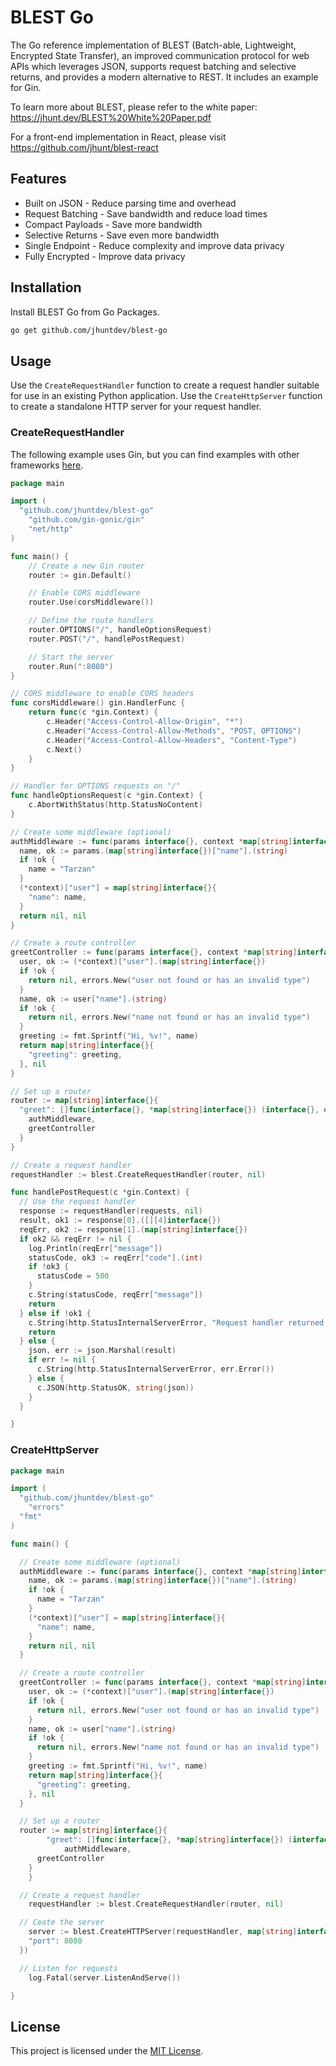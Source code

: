 # BLEST Go

The Go reference implementation of BLEST (Batch-able, Lightweight, Encrypted State Transfer), an improved communication protocol for web APIs which leverages JSON, supports request batching and selective returns, and provides a modern alternative to REST. It includes an example for Gin.

To learn more about BLEST, please refer to the white paper: https://jhunt.dev/BLEST%20White%20Paper.pdf

For a front-end implementation in React, please visit https://github.com/jhunt/blest-react

## Features

- Built on JSON - Reduce parsing time and overhead
- Request Batching - Save bandwidth and reduce load times
- Compact Payloads - Save more bandwidth
- Selective Returns - Save even more bandwidth
- Single Endpoint - Reduce complexity and improve data privacy
- Fully Encrypted - Improve data privacy

## Installation

Install BLEST Go from Go Packages.

```bash
go get github.com/jhuntdev/blest-go
```

## Usage

Use the `CreateRequestHandler` function to create a request handler suitable for use in an existing Python application. Use the `CreateHttpServer` function to create a standalone HTTP server for your request handler.
<!-- Use the `createHttpClient` function to create a BLEST HTTP client. -->

### CreateRequestHandler

The following example uses Gin, but you can find examples with other frameworks [here](examples).

```go
package main

import (
  "github.com/jhuntdev/blest-go"
	"github.com/gin-gonic/gin"
	"net/http"
)

func main() {
	// Create a new Gin router
	router := gin.Default()

	// Enable CORS middleware
	router.Use(corsMiddleware())

	// Define the route handlers
	router.OPTIONS("/", handleOptionsRequest)
	router.POST("/", handlePostRequest)

	// Start the server
	router.Run(":8080")
}

// CORS middleware to enable CORS headers
func corsMiddleware() gin.HandlerFunc {
	return func(c *gin.Context) {
		c.Header("Access-Control-Allow-Origin", "*")
		c.Header("Access-Control-Allow-Methods", "POST, OPTIONS")
		c.Header("Access-Control-Allow-Headers", "Content-Type")
		c.Next()
	}
}

// Handler for OPTIONS requests on "/"
func handleOptionsRequest(c *gin.Context) {
	c.AbortWithStatus(http.StatusNoContent)
}

// Create some middleware (optional)
authMiddleware := func(params interface{}, context *map[string]interface{}) (interface{}, error) {
  name, ok := params.(map[string]interface{})["name"].(string)
  if !ok {
    name = "Tarzan"
  }
  (*context)["user"] = map[string]interface{}{
    "name": name,
  }
  return nil, nil
}

// Create a route controller
greetController := func(params interface{}, context *map[string]interface{}) (interface{}, error) {
  user, ok := (*context)["user"].(map[string]interface{})
  if !ok {
    return nil, errors.New("user not found or has an invalid type")
  }
  name, ok := user["name"].(string)
  if !ok {
    return nil, errors.New("name not found or has an invalid type")
  }
  greeting := fmt.Sprintf("Hi, %v!", name)
  return map[string]interface{}{
    "greeting": greeting,
  }, nil
}

// Set up a router
router := map[string]interface{}{
  "greet": []func(interface{}, *map[string]interface{}) (interface{}, error){
    authMiddleware,
    greetController
  }
}

// Create a request handler
requestHandler := blest.CreateRequestHandler(router, nil)

func handlePostRequest(c *gin.Context) {
  // Use the request handler
  response := requestHandler(requests, nil)
  result, ok1 := response[0].([][4]interface{})
  reqErr, ok2 := response[1].(map[string]interface{})
  if ok2 && reqErr != nil {
    log.Println(reqErr["message"])
    statusCode, ok3 := reqErr["code"].(int)
    if !ok3 {
      statusCode = 500
    }
    c.String(statusCode, reqErr["message"])
    return
  } else if !ok1 {
    c.String(http.StatusInternalServerError, "Request handler returned an improperly formatted response")
    return
  } else {
    json, err := json.Marshal(result)
    if err != nil {
      c.String(http.StatusInternalServerError, err.Error())
    } else {
      c.JSON(http.StatusOK, string(json))
    }
  }

}
```

### CreateHttpServer

```go
package main

import (
  "github.com/jhuntdev/blest-go"
	"errors"
  "fmt"
)

func main() {

  // Create some middleware (optional)
  authMiddleware := func(params interface{}, context *map[string]interface{}) (interface{}, error) {
    name, ok := params.(map[string]interface{})["name"].(string)
    if !ok {
      name = "Tarzan"
    }
    (*context)["user"] = map[string]interface{}{
      "name": name,
    }
    return nil, nil
  }

  // Create a route controller
  greetController := func(params interface{}, context *map[string]interface{}) (interface{}, error) {
    user, ok := (*context)["user"].(map[string]interface{})
    if !ok {
      return nil, errors.New("user not found or has an invalid type")
    }
    name, ok := user["name"].(string)
    if !ok {
      return nil, errors.New("name not found or has an invalid type")
    }
    greeting := fmt.Sprintf("Hi, %v!", name)
    return map[string]interface{}{
      "greeting": greeting,
    }, nil
  }

  // Set up a router
  router := map[string]interface{}{
		"greet": []func(interface{}, *map[string]interface{}) (interface{}, error){
			authMiddleware,
      greetController
    }
	}

  // Create a request handler
	requestHandler := blest.CreateRequestHandler(router, nil)

  // Ceate the server
	server := blest.CreateHTTPServer(requestHandler, map[string]interface{}{
    "port": 8080
  })

  // Listen for requests
	log.Fatal(server.ListenAndServe())

}
```

<!-- ### createHttpClient

```go
package main

import (
  "blest"
	"encoding/json"
	"errors"
	"fmt"
	"log"
)

func main() {

# Create a client
request = create_http_client('http://localhost:8080')

async def main():
  # Send a request
  try:
    result = await request('greet', { 'name': 'Steve' }, ['greeting'])
    # Do something with the result
  except Exception as error:
    # Do something in case of error
``` -->

## License

This project is licensed under the [MIT License](LICENSE).